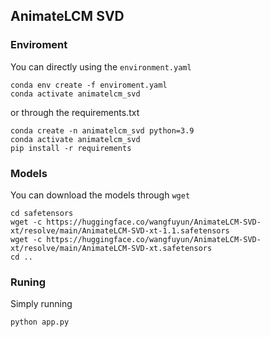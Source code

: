 ## AnimateLCM SVD

### Enviroment 

You can directly using the `environment.yaml`
```
conda env create -f enviroment.yaml
conda activate animatelcm_svd
```
or through the requirements.txt

```
conda create -n animatelcm_svd python=3.9
conda activate animatelcm_svd
pip install -r requirements
```

### Models


You can download the models through `wget`

```
cd safetensors
wget -c https://huggingface.co/wangfuyun/AnimateLCM-SVD-xt/resolve/main/AnimateLCM-SVD-xt-1.1.safetensors
wget -c https://huggingface.co/wangfuyun/AnimateLCM-SVD-xt/resolve/main/AnimateLCM-SVD-xt.safetensors
cd ..
```

### Runing

Simply running 
```
python app.py
```
